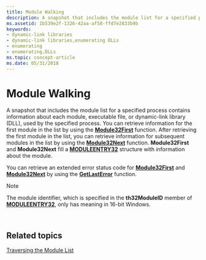 ```yaml
---
title: Module Walking
description: A snapshot that includes the module list for a specified process contains information about each module, executable file, or dynamic-link library (DLL), used by the specified process.
ms.assetid: 1b539e2f-1326-42aa-af58-ffd7e2833b9b
keywords:
- dynamic-link libraries
- dynamic-link libraries,enumerating DLLs
- enumerating
- enumerating,DLLs
ms.topic: concept-article
ms.date: 05/31/2018
---
```


# Module Walking

A snapshot that includes the module list for a specified process contains information about each module, executable file, or dynamic-link library (DLL), used by the specified process. You can retrieve information for the first module in the list by using the [**Module32First**](/windows/desktop/api/TlHelp32/nf-tlhelp32-module32first) function. After retrieving the first module in the list, you can retrieve information for subsequent modules in the list by using the [**Module32Next**](/windows/desktop/api/TlHelp32/nf-tlhelp32-module32next) function. **Module32First** and **Module32Next** fill a [**MODULEENTRY32**](/windows/win32/api/tlhelp32/ns-tlhelp32-moduleentry32) structure with information about the module.

You can retrieve an extended error status code for [**Module32First**](/windows/desktop/api/TlHelp32/nf-tlhelp32-module32first) and [**Module32Next**](/windows/desktop/api/TlHelp32/nf-tlhelp32-module32next) by using the [**GetLastError**](/windows/desktop/api/errhandlingapi/nf-errhandlingapi-getlasterror) function.

> [!Note]  
> The module identifier, which is specified in the **th32ModuleID** member of [**MODULEENTRY32**](/windows/win32/api/tlhelp32/ns-tlhelp32-moduleentry32), only has meaning in 16-bit Windows.

 

## Related topics

<dl> <dt>

[Traversing the Module List](traversing-the-module-list.md)
</dt> </dl>

 

 
